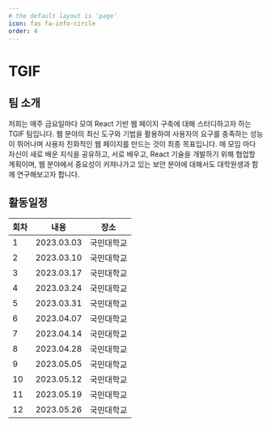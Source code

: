 ```yaml
---
# the default layout is 'page'
icon: fas fa-info-circle
order: 4
---
```


# TGIF

## 팀 소개

저희는 매주 금요일마다 모여 React 기반 웹 페이지 구축에 대해 스터디하고자 하는 TGIF 팀입니다. 웹 분야의 최신 도구와 기법을 활용하여 사용자의 요구를 충족하는 성능이 뛰어나며 사용자 친화적인 웹 페이지를 만드는 것이 최종 목표입니다. 매 모임 마다 자신이 새로 배운 지식을 공유하고, 서로 배우고, React 기술을 개발하기 위해 협업할 계획이며, 웹 분야에서 중요성이 커져나가고 있는 보안 분야에 대해서도 대학원생과 함께 연구해보고자 합니다.

## 활동일정

| 회차 | 내용       | 장소       |
| ---- | ---------- | ---------- |
| 1    | 2023.03.03 | 국민대학교 |
| 2    | 2023.03.10 | 국민대학교 |
| 3    | 2023.03.17 | 국민대학교 |
| 4    | 2023.03.24 | 국민대학교 |
| 5    | 2023.03.31 | 국민대학교 |
| 6    | 2023.04.07 | 국민대학교 |
| 7    | 2023.04.14 | 국민대학교 |
| 8    | 2023.04.28 | 국민대학교 |
| 9    | 2023.05.05 | 국민대학교 |
| 10   | 2023.05.12 | 국민대학교 |
| 11   | 2023.05.19 | 국민대학교 |
| 12   | 2023.05.26 | 국민대학교 |
